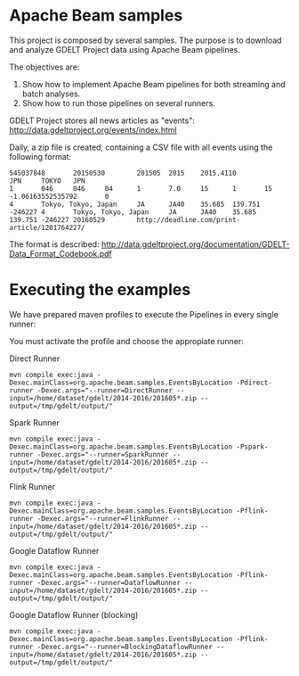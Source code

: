 # Apache Beam samples

This project is composed by several samples. The purpose is to download and analyze GDELT Project data
using Apache Beam pipelines.

The objectives are:

1. Show how to implement Apache Beam pipelines for both streaming and batch analyses.
2. Show how to run those pipelines on several runners.

GDELT Project stores all news articles as "events": http://data.gdeltproject.org/events/index.html

Daily, a zip file is created, containing a CSV file with all events using the following format:

````
545037848       20150530        201505  2015    2015.4110                                                                                       JPN     TOKYO   JPN                                                             1       046     046     04      1       7.0     15      1       15      -1.06163552535792       0                                                       4       Tokyo, Tokyo, Japan     JA      JA40    35.685  139.751 -246227 4       Tokyo, Tokyo, Japan     JA      JA40    35.685  139.751 -246227 20160529        http://deadline.com/print-article/1201764227/
````

The format is described: http://data.gdeltproject.org/documentation/GDELT-Data_Format_Codebook.pdf

# Executing the examples

We have prepared maven profiles to execute the Pipelines in every single runner:

You must activate the profile and choose the appropiate runner:

Direct Runner

    mvn compile exec:java -Dexec.mainClass=org.apache.beam.samples.EventsByLocation -Pdirect-runner -Dexec.args="--runner=DirectRunner --input=/home/dataset/gdelt/2014-2016/201605*.zip --output=/tmp/gdelt/output/"

Spark Runner

    mvn compile exec:java -Dexec.mainClass=org.apache.beam.samples.EventsByLocation -Pspark-runner -Dexec.args="--runner=SparkRunner --input=/home/dataset/gdelt/2014-2016/201605*.zip --output=/tmp/gdelt/output/"

Flink Runner

    mvn compile exec:java -Dexec.mainClass=org.apache.beam.samples.EventsByLocation -Pflink-runner -Dexec.args="--runner=FlinkRunner --input=/home/dataset/gdelt/2014-2016/201605*.zip --output=/tmp/gdelt/output/"

Google Dataflow Runner

    mvn compile exec:java -Dexec.mainClass=org.apache.beam.samples.EventsByLocation -Pflink-runner -Dexec.args="--runner=DataflowRunner --input=/home/dataset/gdelt/2014-2016/201605*.zip --output=/tmp/gdelt/output/"

Google Dataflow Runner (blocking)

    mvn compile exec:java -Dexec.mainClass=org.apache.beam.samples.EventsByLocation -Pflink-runner -Dexec.args="--runner=BlockingDataflowRunner --input=/home/dataset/gdelt/2014-2016/201605*.zip --output=/tmp/gdelt/output/"
